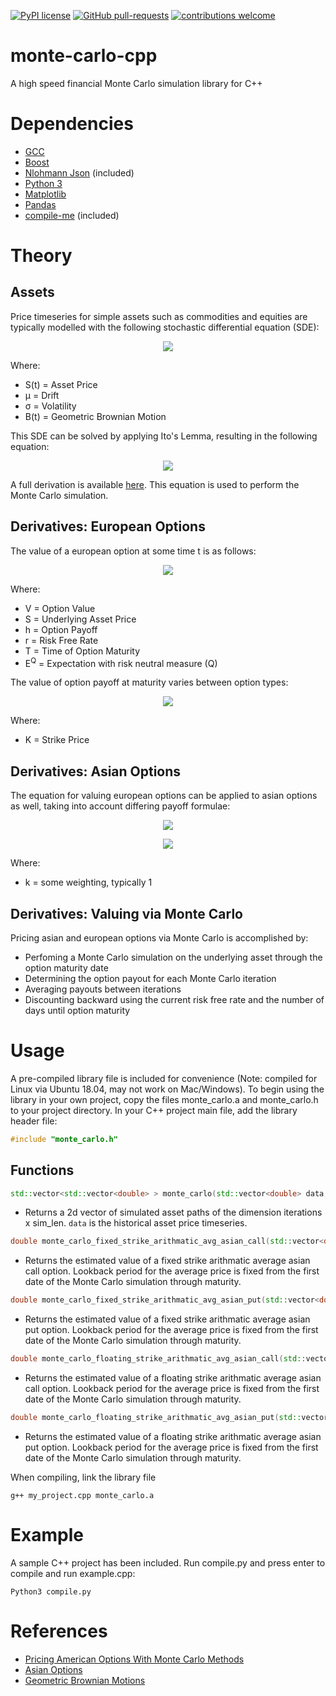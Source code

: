 [![PyPI license](https://img.shields.io/pypi/l/ansicolortags.svg)](https://pypi.python.org/pypi/ansicolortags/) [![GitHub pull-requests](https://img.shields.io/github/issues-pr/Naereen/StrapDown.js.svg)](https://GitHub.com/Naereen/StrapDown.js/pull/) [![contributions welcome](https://img.shields.io/badge/contributions-welcome-brightgreen.svg?style=flat)](https://github.com/dwyl/esta/issues) 

# monte-carlo-cpp
A high speed financial Monte Carlo simulation library for C++

# Dependencies

* [GCC](https://gcc.gnu.org/)
* [Boost](https://www.boost.org/)
* [Nlohmann Json](https://github.com/nlohmann/json) (included)
* [Python 3](https://www.python.org/)
* [Matplotlib](https://github.com/matplotlib/matplotlib)
* [Pandas](https://github.com/pandas-dev/pandas)
* [compile-me](https://github.com/cnaimo/compile-me) (included)

# Theory
## Assets
Price timeseries for simple assets such as commodities and equities are typically modelled with the following stochastic differential equation (SDE):

<p align="center">
  <img src="https://latex.codecogs.com/gif.latex?\LARGE&space;dS(t)&space;=&space;\mu&space;S(t)dt&space;&plus;&space;\sigma&space;S(t)B(t)">
</p>

Where:
- S(t) = Asset Price
- μ = Drift
- σ = Volatility
- B(t) = Geometric Brownian Motion

This SDE can be solved by applying Ito's Lemma, resulting in the following equation:

<p align="center">
  <img src="https://latex.codecogs.com/gif.latex?\LARGE&space;S(t)&space;=&space;S(0)e^{(\mu&space;-&space;\frac{1}{2}\sigma&space;^{2})t&space;&plus;&space;\sigma&space;B(t)}">
</p>

A full derivation is available [here](https://www.quantstart.com/articles/Geometric-Brownian-Motion/). This equation is used to perform the Monte Carlo simulation.

## Derivatives: European Options

The value of a european option at some time t is as follows:

<p align="center">
  <img src="https://latex.codecogs.com/gif.latex?\LARGE&space;V(S(t),t)&space;=&space;\mathbb{E}^{Q}\left&space;[&space;h(S(T),T))exp\left&space;(-&space;\int_{t}^{T}r(s)ds\right&space;)&space;\right&space;]">
</p>

Where:
- V = Option Value
- S = Underlying Asset Price
- h = Option Payoff
- r = Risk Free Rate
- T = Time of Option Maturity
- E<sup>Q</sup> = Expectation with risk neutral measure (Q)

The value of option payoff at maturity varies between option types:

<p align="center">
  <img src="https://latex.codecogs.com/gif.latex?\LARGE&space;h(S(T),T)&space;=&space;\left\{\begin{matrix}&space;max\left&space;[&space;S(T)-K,0&space;\right&space;],&space;&&space;for\,call\,option&space;\\&space;max\left&space;[&space;K-S(T),0&space;\right&space;],&space;&&space;for\,put\,option&space;\end{matrix}\right.">
</p>

Where:
- K = Strike Price

## Derivatives: Asian Options

The equation for valuing european options can be applied to asian options as well, taking into account differing payoff formulae:

<p align="center">
  <img src="https://latex.codecogs.com/gif.latex?\LARGE&space;V(S(t),t)&space;=&space;\mathbb{E}^{Q}\left&space;[&space;h(S(t,T),T))exp\left&space;(-&space;\int_{t}^{T}r(s)ds\right&space;)&space;\right&space;]">
</p>
<p align="center">
  <img src="https://latex.codecogs.com/gif.latex?\large&space;h(S(t,T),T)&space;=&space;\left\{\begin{matrix}&space;max\left&space;[&space;\frac{1}{T}(&space;\int_{0}^{T}S(t)dt)-K,&space;0\right&space;],&space;&&space;for\,fixed\,strike\,arithmatic\,mean\,call\,option&space;\\&space;max\left&space;[K&space;-&space;\frac{1}{T}(&space;\int_{0}^{T}S(t)dt),&space;0\right&space;],&space;&&space;for\,fixed\,strike\,arithmatic\,mean\,put\,option&space;\\&space;max\left&space;[&space;S(T)-\frac{k}{T}(&space;\int_{0}^{T}S(t)dt),0&space;\right&space;],&space;&&space;for\,floating\,strike\,arithmatic\,mean\,call\,option\\&space;max\left&space;[\frac{k}{T}(&space;\int_{0}^{T}S(t)dt)-S(T),0&space;\right&space;],&space;&&space;for\,floating\,strike\,arithmatic\,mean\,put\,option&space;\end{matrix}\right.">
</p>

Where:
- k = some weighting, typically 1

## Derivatives: Valuing via Monte Carlo

Pricing asian and european options via Monte Carlo is accomplished by:
- Perfoming a Monte Carlo simulation on the underlying asset through the option maturity date
- Determining the option payout for each Monte Carlo iteration
- Averaging payouts between iterations
- Discounting backward using the current risk free rate and the number of days until option maturity

# Usage

A pre-compiled library file is included for convenience (Note: compiled for Linux via Ubuntu 18.04, may not work on Mac/Windows). To begin using the library in your own project, copy the files monte_carlo.a and monte_carlo.h to your project directory. In your C++ project main file, add the library header file:

```c++
#include "monte_carlo.h"
```
## Functions

```c++
std::vector<std::vector<double> > monte_carlo(std::vector<double> data, const int sim_len, const int iterations)
```
- Returns a 2d vector of simulated asset paths of the dimension iterations x sim_len. ```data``` is the historical asset price timeseries.


```c++
double monte_carlo_fixed_strike_arithmatic_avg_asian_call(std::vector<double> data_underlying, const double strike, const double risk_free_rate, const int days_to_exp, const int iterations=100000);
```
- Returns the estimated value of a fixed strike arithmatic average asian call option. Lookback period for the average price is fixed from the first date of the Monte Carlo simulation through maturity.

```c++
double monte_carlo_fixed_strike_arithmatic_avg_asian_put(std::vector<double> data_underlying, const double strike, const double risk_free_rate, const int days_to_exp, const int iterations=100000)
```
- Returns the estimated value of a fixed strike arithmatic average asian put option. Lookback period for the average price is fixed from the first date of the Monte Carlo simulation through maturity.


```c++
double monte_carlo_floating_strike_arithmatic_avg_asian_call(std::vector<double> data_underlying, const double k, const double risk_free_rate, const int days_to_exp, const int iterations=100000)
```
- Returns the estimated value of a floating strike arithmatic average asian call option. Lookback period for the average price is fixed from the first date of the Monte Carlo simulation through maturity.


```c++
double monte_carlo_floating_strike_arithmatic_avg_asian_put(std::vector<double> data_underlying, const double k, const double risk_free_rate, const int days_to_exp, const int iterations=100000)
```
- Returns the estimated value of a floating strike arithmatic average asian put option. Lookback period for the average price is fixed from the first date of the Monte Carlo simulation through maturity.


When compiling, link the library file
```
g++ my_project.cpp monte_carlo.a
```

# Example
A sample C++ project has been included. Run compile.py and press enter to compile and run example.cpp:

```
Python3 compile.py
```
# References
- [Pricing American Options With Monte Carlo Methods](https://www.maths.ox.ac.uk/system/files/attachments/TT18_dissertation_1000246.pdf)
- [Asian Options](https://en.wikipedia.org/wiki/Asian_option)
- [Geometric Brownian Motions](https://www.quantstart.com/articles/Geometric-Brownian-Motion/)

